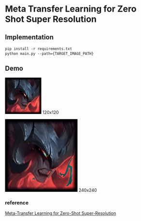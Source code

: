# Meta Transfer Learning for Zero Shot Super Resolution

## Implementation
```
pip install -r requirements.txt
python main.py --path={TARGET_IMAGE_PATH}
```

## Demo
<img src="images/Aatrox.png" width="120" height="120" />   120x120

<img src="images/result.png" width="240" height="240" />   240x240

### reference

[Meta-Transfer Learning for Zero-Shot Super-Resolution](https://arxiv.org/pdf/2002.12213.pdf, "MZSR")
